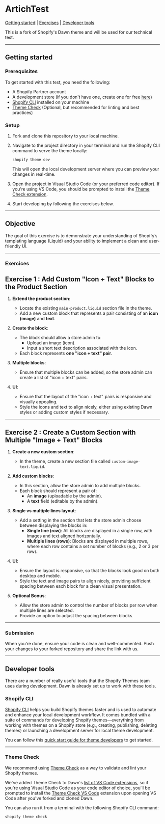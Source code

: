 # ArtichTest

[Getting started](#getting-started) | [Exercises](#exercises) | [Developer tools](#developer-tools)

This is a fork of Shopify's Dawn theme and will be used for our technical test.

---

## Getting started

### Prerequisites

To get started with this test, you need the following:

- A Shopify Partner account
- A development store (if you don't have one, create one for free [here](https://www.shopify.com/partners))
- [Shopify CLI](https://shopify.dev/docs/api/shopify-cli/theme) installed on your machine
- [Theme Check](https://github.com/shopify/theme-check) (Optional, but recommended for linting and best practices)

### Setup

1. Fork and clone this repository to your local machine.
   
2. Navigate to the project directory in your terminal and run the Shopify CLI command to serve the theme locally:

    ```bash
    shopify theme dev
    ```

    This will open the local development server where you can preview your changes in real-time.

3. Open the project in Visual Studio Code (or your preferred code editor). If you're using VS Code, you should be prompted to install the [Theme Check extension](https://marketplace.visualstudio.com/items?itemName=Shopify.theme-check-vscode).

4. Start developing by following the exercises below.

---

## Objective

The goal of this exercise is to demonstrate your understanding of Shopify’s templating language (Liquid) and your ability to implement a clean and user-friendly UI.

---

### Exercices
## Exercise 1 : Add Custom "Icon + Text" Blocks to the Product Section

1. **Extend the product section**:  
   - Locate the existing `main-product.liquid` section file in the theme.  
   - Add a new custom block that represents a pair consisting of an **icon (image)** and **text**.

2. **Create the block**:  
   - The block should allow a store admin to:
       - Upload an image (icon).
       - Input a short text description associated with the icon.  
   - Each block represents **one "icon + text" pair**.

3. **Multiple blocks**:  
   - Ensure that multiple blocks can be added, so the store admin can create a list of "icon + text" pairs.

4. **UI**:  
   - Ensure that the layout of the "icon + text" pairs is responsive and visually appealing.  
   - Style the icons and text to align nicely, either using existing Dawn styles or adding custom styles if necessary.

---

## Exercise 2 : Create a Custom Section with Multiple "Image + Text" Blocks

1. **Create a new custom section**:  
   - In the theme, create a new section file called `custom-image-text.liquid`.

2. **Add custom blocks**:  
   - In this section, allow the store admin to add multiple blocks.  
   - Each block should represent a pair of:
       - An **image** (uploadable by the admin).
       - A **text** field (editable by the admin).

3. **Single vs multiple lines layout**:  
   - Add a setting in the section that lets the store admin choose between displaying the blocks in:
       - **Single line (row)**: All blocks are displayed in a single row, with images and text aligned horizontally.
       - **Multiple lines (rows)**: Blocks are displayed in multiple rows, where each row contains a set number of blocks (e.g., 2 or 3 per row).

4. **UI**:  
   - Ensure the layout is responsive, so that the blocks look good on both desktop and mobile.  
   - Style the text and image pairs to align nicely, providing sufficient spacing between each block for a clean visual presentation.

5. **Optional Bonus**:  
   - Allow the store admin to control the number of blocks per row when multiple lines are selected.  
   - Provide an option to adjust the spacing between blocks.

---

### Submission

When you're done, ensure your code is clean and well-commented. Push your changes to your forked repository and share the link with us.

---

## Developer tools

There are a number of really useful tools that the Shopify Themes team uses during development. Dawn is already set up to work with these tools.

### Shopify CLI

[Shopify CLI](https://github.com/Shopify/shopify-cli) helps you build Shopify themes faster and is used to automate and enhance your local development workflow. It comes bundled with a suite of commands for developing Shopify themes—everything from working with themes on a Shopify store (e.g., creating, publishing, deleting themes) or launching a development server for local theme development.

You can follow this [quick start guide for theme developers](https://shopify.dev/docs/themes/tools/cli) to get started.

---

### Theme Check

We recommend using [Theme Check](https://github.com/shopify/theme-check) as a way to validate and lint your Shopify themes.

We've added Theme Check to Dawn's [list of VS Code extensions](/.vscode/extensions.json), so if you're using Visual Studio Code as your code editor of choice, you'll be prompted to install the [Theme Check VS Code](https://marketplace.visualstudio.com/items?itemName=Shopify.theme-check-vscode) extension upon opening VS Code after you've forked and cloned Dawn.

You can also run it from a terminal with the following Shopify CLI command:

```bash
shopify theme check
